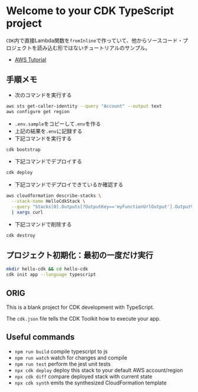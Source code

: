 # Welcome to your CDK TypeScript project

`CDK`内で直接Lambda関数を`fromInline`で作っていて、他からソースコード・プロジェクトを読み込む形ではないチュートリアルのサンプル。

- [AWS Tutorial](https://docs.aws.amazon.com/ja_jp/cdk/v2/guide/hello_world.html)

## 手順メモ

- 次のコマンドを実行する

```sh
aws sts get-caller-identity --query "Account" --output text
aws configure get region
```

- `.env.sample`をコピーして`.env`を作る
- 上記の結果を`.env`に記録する
- 下記コマンドを実行する

```sh
cdk bootstrap
```

- 下記コマンドでデプロイする

```sh
cdk deploy
```

- 下記コマンドでデプロイできているか確認する

```sh
aws cloudformation describe-stacks \
  --stack-name HelloCdkStack \
  --query "Stacks[0].Outputs[?OutputKey=='myFunctionUrlOutput'].OutputValue" --output text \
  | xargs curl
```

- 下記コマンドで削除する

```sh
cdk destroy
```

## プロジェクト初期化：最初の一度だけ実行

```sh
mkdir hello-cdk && cd hello-cdk
cdk init app --language typescript
```

## ORIG

This is a blank project for CDK development with TypeScript.

The `cdk.json` file tells the CDK Toolkit how to execute your app.

## Useful commands

- `npm run build`   compile typescript to js
- `npm run watch`   watch for changes and compile
- `npm run test`    perform the jest unit tests
- `npx cdk deploy`  deploy this stack to your default AWS account/region
- `npx cdk diff`    compare deployed stack with current state
- `npx cdk synth`   emits the synthesized CloudFormation template
